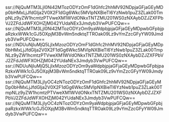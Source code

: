 ssr://NjQuMTM3LjI0Ni42MTozODYzOmF1dGhfc2hhMV92NDpjaGFjaGEyMDp0bHMxLjJfdGlja2V0X2F1dGg6Wkc5MVlpNXBieTl6YzNwb1puZ3ZLak00TmpNLz9yZW1hcmtzPTVweXM1WVdONkxTNTZMU201WS0zNXAybDZJZXFPbVJ2ZFdJdWFXOHZjM042YUdaNEx3Jmdyb3VwPUFCQw==
ssr://NjQuMTM3LjI0Ni42MTozODYzOm9yaWdpbjpjaGFjaGEyMDpwbGFpbjpaRzkxWWk1cGJ5OXpjM3BvWm5ndktqTTROak09Lz9vYmZzcGFyYW09Jmdyb3VwPUFCQw==
ssr://NDUuNjIuMjQ5LjIxMzozODYzOmF1dGhfc2hhMV92NDpjaGFjaGEyMDp0bHMxLjJfdGlja2V0X2F1dGg6Wkc5MVlpNXBieTl6YzNwb1puZ3ZLak00TmpNLz9yZW1hcmtzPTVweXM1WVdONkxTNTZMU201WS0zNXAybDZJZXFPbVJ2ZFdJdWFXOHZjM042YUdaNEx3Jmdyb3VwPUFCQw==
ssr://NDUuNjIuMjQ5LjIxMzozODYzOm9yaWdpbjpjaGFjaGEyMDpwbGFpbjpaRzkxWWk1cGJ5OXpjM3BvWm5ndktqTTROak09Lz9vYmZzcGFyYW09Jmdyb3VwPUFCQw==
ssr://NjQuMTM3LjIyOC4zNTozODYzOmF1dGhfc2hhMV92NDpjaGFjaGEyMDp0bHMxLjJfdGlja2V0X2F1dGg6Wkc5MVlpNXBieTl6YzNwb1puZ3ZLak00TmpNLz9yZW1hcmtzPTVweXM1WVdONkxTNTZMU201WS0zNXAybDZJZXFPbVJ2ZFdJdWFXOHZjM042YUdaNEx3Jmdyb3VwPUFCQw==
ssr://NjQuMTM3LjIyOC4zNTozODYzOm9yaWdpbjpjaGFjaGEyMDpwbGFpbjpaRzkxWWk1cGJ5OXpjM3BvWm5ndktqTTROak09Lz9vYmZzcGFyYW09Jmdyb3VwPUFCQw==